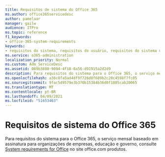 ```yaml
---
title: Requisitos de sistema do Office 365
ms.author: office365servicedesc
author: pamelaar
manager: gailw
audience: ITPro
ms.topic: reference
f1_keywords:
- office-365-system-requirements
keywords:
- requisitos do sistema, requisitos do usuário, requisitos do sistema do Office 365
ms.service: o365-administration
localization_priority: Normal
ms.custom: Adm_ServiceDesc
ms.assetid: 089b3880-9094-4f18-8a56-d91915a2d2d9
description: Para requisitos do sistema para o Office 365, o serviço mensal baseado em assinatura para organizações de empresas, educação e governo, consulte System requirements for Office no site office.com produtos.
ms.openlocfilehash: a36c8fa5ad4df9f726d8f689b2c20c4598f7fc05
ms.sourcegitcommit: 9fac5d9579e3b370b15384b36d0f1805cab20065
ms.translationtype: MT
ms.contentlocale: pt-BR
ms.lasthandoff: 04/09/2021
ms.locfileid: "51653463"
---
```

# <a name="office-365-system-requirements"></a>Requisitos de sistema do Office 365

Para requisitos do sistema para o Office 365, o serviço mensal baseado em assinatura para organizações de empresas, educação e governo, consulte [System requirements for Office](https://go.microsoft.com/fwlink/?LinkID=626095&amp;clcid=0x409) no site office.com produtos. [](https://go.microsoft.com/fwlink/?LinkID=509817&amp;clcid=0x409) 
  

